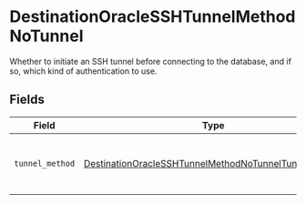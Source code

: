 # DestinationOracleSSHTunnelMethodNoTunnel

Whether to initiate an SSH tunnel before connecting to the database, and if so, which kind of authentication to use.


## Fields

| Field                                                                                                                               | Type                                                                                                                                | Required                                                                                                                            | Description                                                                                                                         |
| ----------------------------------------------------------------------------------------------------------------------------------- | ----------------------------------------------------------------------------------------------------------------------------------- | ----------------------------------------------------------------------------------------------------------------------------------- | ----------------------------------------------------------------------------------------------------------------------------------- |
| `tunnel_method`                                                                                                                     | [DestinationOracleSSHTunnelMethodNoTunnelTunnelMethod](../../models/shared/destinationoraclesshtunnelmethodnotunneltunnelmethod.md) | :heavy_check_mark:                                                                                                                  | No ssh tunnel needed to connect to database                                                                                         |